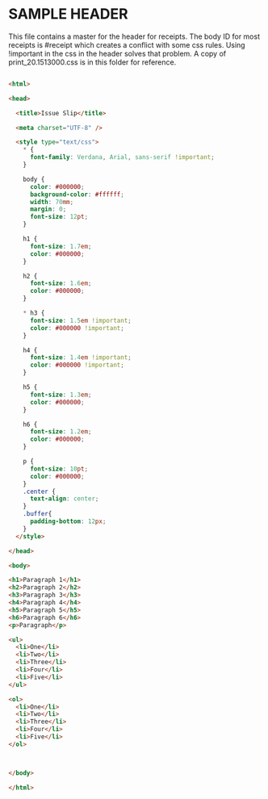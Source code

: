 # SAMPLE HEADER

This file contains a master for the header for receipts.  The body ID for most receipts is #receipt which creates a conflict with some css rules.  Using !important in the css in the header solves that problem.  A copy of print_20.1513000.css is in this folder for reference.

```html

<html>

<head>

  <title>Issue Slip</title>

  <meta charset="UTF-8" />

  <style type="text/css">
    * {
      font-family: Verdana, Arial, sans-serif !important;
    }

    body {
      color: #000000;
      background-color: #ffffff;
      width: 70mm;
      margin: 0;
      font-size: 12pt;
    }

    h1 {
      font-size: 1.7em;
      color: #000000;
    }

    h2 {
      font-size: 1.6em;
      color: #000000;
    }

    * h3 {
      font-size: 1.5em !important;
      color: #000000 !important;
    }

    h4 {
      font-size: 1.4em !important;
      color: #000000 !important;
    }

    h5 {
      font-size: 1.3em;
      color: #000000;
    }

    h6 {
      font-size: 1.2em;
      color: #000000;
    }

    p {
      font-size: 10pt;
      color: #000000;
    }
    .center {
      text-align: center;
    }
    .buffer{
      padding-bottom: 12px;
    }
  </style>

</head>

<body>

<h1>Paragraph 1</h1>
<h2>Paragraph 2</h2>
<h3>Paragraph 3</h3>
<h4>Paragraph 4</h4>
<h5>Paragraph 5</h5>
<h6>Paragraph 6</h6>
<p>Paragraph</p>

<ul>
  <li>One</li>
  <li>Two</li>
  <li>Three</li>
  <li>Four</li>
  <li>Five</li>
</ul>

<ol>
  <li>One</li>
  <li>Two</li>
  <li>Three</li>
  <li>Four</li>
  <li>Five</li>
</ol>



</body>

</html>
```
